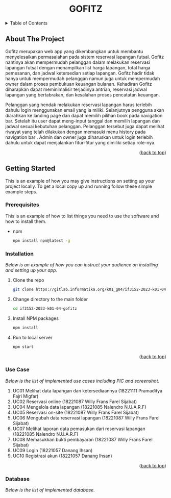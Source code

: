 <a name="readme-top"></a>

<h1 align="center">GOFITZ</h1>

<details>
  <summary>Table of Contents</summary>
  <ol>
    <li>
      <a href="#about-the-project">About The Project</a>
    </li>
    <li>
      <a href="#getting-started">Getting Started</a>
      <ul>
        <li><a href="#prerequisites">Prerequisites</a></li>
        <li><a href="#installation">Installation</a></li>
      </ul>
    </li>
    <li><a href="#use-case">Use Case</a></li>
    <li><a href="#database">Database</a></li>
  </ol>
</details>

## About The Project
Gofitz merupakan web app yang dikembangkan untuk membantu menyelesaikan permasalahan pada sistem reservasi lapangan futsal. Gofitz nantinya akan mempermudah pelanggan dalam melakukan reservasi lapangan futsal dengan menampilkan list harga lapangan, total harga pemesanan, dan jadwal ketersedian setiap lapangan. Gofitz hadir tidak hanya untuk mempermudah pelanggan namun juga untuk mempermudah owner dalam proses pembukuan keuangan bulanan. Kehadiran Gofitz diharapkan dapat meminimalisir terjadinya antrian, reservasi jadwal lapangan yang bertabrakan, dan kesalahan proses pencatatan keuangan. 

Pelanggan yang hendak melakukan reservasi lapangan harus terlebih dahulu login menggunakan email yang ia miliki. Selanjutnya pengguna akan diarahkan ke landing page dan dapat memilih pilihan book pada navigation bar. Setelah itu user dapat meng-input tanggal dan memilih lapangan dan jadwal sesuai kebutuhan pelanggan. Pelanggan tersebut juga dapat melihat riwayat yang telah dilakukan dengan memasuki menu history pada navigation bar . Admin dan owner juga diharuskan untuk login terlebih dahulu untuk dapat menjalankan fitur-fitur yang dimiliki setiap role-nya.

<p align="right">(<a href="#readme-top">back to top</a>)</p>

## Getting Started

This is an example of how you may give instructions on setting up your project locally.
To get a local copy up and running follow these simple example steps.

### Prerequisites

This is an example of how to list things you need to use the software and how to install them.
* npm
  ```sh
  npm install npm@latest -g
  ```

### Installation

_Below is an example of how you can instruct your audience on installing and setting up your app._
1. Clone the repo
   ```sh
   git clone https://gitlab.informatika.org/k01_g04/if3152-2023-k01-04-gofitz.git
   ```
2. Change directory to the main folder
    ```sh
   cd if3152-2023-k01-04-gofitz
   ```
3. Install NPM packages
   ```sh
   npm install
   ```
4. Run to local server
   ```sh
   npm start
   ```

<p align="right">(<a href="#readme-top">back to top</a>)</p>

### Use Case
_Below is the list of implemented use cases including PIC and screenshot._
1. UC01 Melihat data lapangan dan ketersediaannya (18221111 Pramaditya Fajri Migfar)
2. UC02 Reservasi online (18221087 Willy Frans Farel Sijabat)
3. UC04 Mengelola data lapangan (18221085 Nalendro N.U.A.R.F)
4. UC05 Reservasi on-site (18221087 Willy Frans Farel Sijabat)
5. UC06 Mengubah data reservasi lapangan (18221087 Willy Frans Farel Sijabat)
6. UC07 Melihat laporan data pemasukan dari reservasi lapangan (18221085 Nalendro N.U.A.R.F)
7. UC08 Memasukkan bukti pembayaran (18221087 Willy Frans Farel Sijabat)
8. UC09 Login (18221057 Danang Ihsan)
9. UC10 Registrasi akun (18221057 Danang Ihsan)

<p align="right">(<a href="#readme-top">back to top</a>)</p>

### Database
_Below is the list of implemented database._
